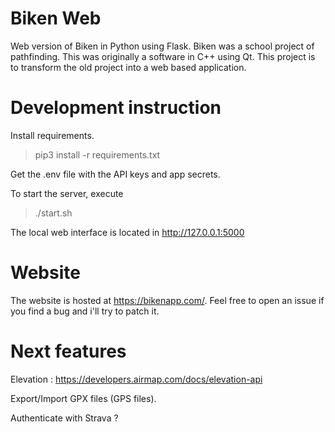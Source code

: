 
# Biken Web

Web version of Biken in Python using Flask. Biken was a school project of pathfinding. This was originally a software in C++ using Qt. This project is to transform the old project into a web based application.


# Development instruction


Install requirements.
> pip3 install -r requirements.txt

Get the .env file with the API keys and app secrets.

To start the server, execute
> ./start.sh

The local web interface is located in http://127.0.0.1:5000

# Website

The website is hosted at https://bikenapp.com/. Feel free to open an issue if you find a bug and i'll try to patch it.

# Next features

Elevation : https://developers.airmap.com/docs/elevation-api

Export/Import GPX files (GPS files).

Authenticate with Strava ?
